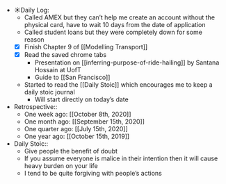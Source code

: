 - ☀️Daily Log:
    - Called AMEX but they can’t help me create an account without the physical card, have to wait 10 days from the date of application
    - Called student loans but they were completely down for some reason
    - [x] Finish Chapter 9 of [[Modelling Transport]]
    - [x] Read the saved chrome tabs
        - Presentation on [[inferring-purpose-of-ride-hailing]] by Santana Hossain at UofT
        - Guide to [[San Francisco]]
    - Started to read the [[Daily Stoic]] which encourages me to keep a daily stoic journal
        - Will start directly on today’s date
- Retrospective::
    - One week ago: [[October 8th, 2020]]
    - One month ago: [[September 15th, 2020]]
    - One quarter ago: [[July 15th, 2020]]
    - One year ago: [[October 15th, 2019]]
- Daily Stoic::
    - Give people the benefit of doubt
    - If you assume everyone is malice in their intention then it will cause heavy burden on your life
    - I tend to be quite forgiving with people’s actions
